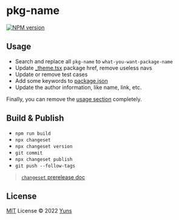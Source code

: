 # pkg-name

[![NPM version](https://img.shields.io/npm/v/pkg-name?color=a1b858&label=)](https://www.npmjs.com/package/pkg-name)

## Usage

- Search and replace all `pkg-name` to `what-you-want-package-name`
- Update [\_theme.tsx](./docs/pages/_theme.tsx) package href, remove useless navs
- Update or remove test cases
- Add some keywords to [package.json](./package.json)
- Update the author information, like name, link, etc.

Finally, you can remove the [usage section](#usage) completely.

## Build & Publish

- `npm run build`
- `npx changeset`
- `npx changeset version`
- `git commit`
- `npx changeset publish`
- `git push --follow-tags`

> [`changeset` prerelease doc](https://github.com/changesets/changesets/blob/main/docs/prereleases.md)

## License

[MIT](./LICENSE) License © 2022 [Yuns](https://github.com/yunsii)
